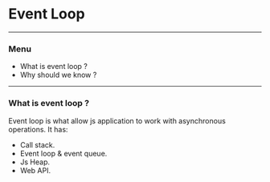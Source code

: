# Event Loop
---
### Menu

- What is event loop ?
- Why should we know ?
---
### What is event loop ?
Event loop is what allow js application to work with asynchronous operations. It has:
+ Call stack.
+ Event loop & event queue.
+ Js Heap.
+ Web API.
